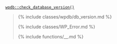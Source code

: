 <p><code><a href="https://developer.wordpress.org/reference/classes/wpdb/check_database_version/">wpdb::check_database_version()</a></code></p>

<blockquote>

{% include classes/wpdb/db_version.md %}

{% include classes/WP_Error.md %}

{% include functions/__.md %}

</blockquote>
